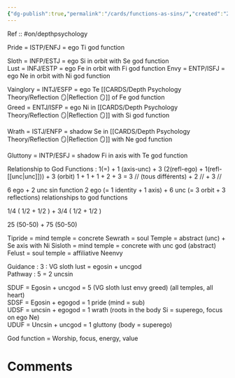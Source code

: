 ```yaml
---
{"dg-publish":true,"permalink":"/cards/functions-as-sins/","created":"2023-04-05T01:34:17.207+02:00","updated":"2023-04-26T14:18:36.715+02:00"}
---
```


Ref :: 
#on/depthpsychology 

Pride = ISTP/ENFJ = ego Ti god function  

Sloth = INFP/ESTJ = ego Si in orbit with Se god function  
Lust = INFJ/ESTP = ego Fe in orbit with Fi god function
Envy = ENTP/ISFJ = ego Ne in orbit with Ni god function  

Vainglory = INTJ/ESFP = ego Te [[CARDS/Depth Psychology Theory/Reflection 🪞\|Reflection 🪞]] of Fe god function  
Greed = ENTJ/ISFP = ego Ni in [[CARDS/Depth Psychology Theory/Reflection 🪞\|Reflection 🪞]] with Si god function

Wrath = ISTJ/ENFP = shadow Se in [[CARDS/Depth Psychology Theory/Reflection 🪞\|Reflection 🪞]] with Ne god function  

Gluttony = INTP/ESFJ = shadow Fi in axis with Te god function  

Relationship to God Functions : 
1(=) + 1 (axis-unc) + 3 (2(refl-ego) + 1(refl-[[unc\|unc]])) + 3 (orbit)
1 + 1 + 1 + 2 + 3
= 3 // (tous différents) + 2 // + 3 //

6 ego + 2 unc sin function
2 ego (= 1 identity + 1 axis) + 6 unc (= 3 orbit + 3 reflections) relationships to god functions

1/4 ( 1/2 + 1/2 ) + 3/4 ( 1/2 + 1/2 )

25 (50-50) + 75 (50-50)

Tipride = mind temple = concrete
Sewrath = soul Temple = abstract (unc) + Se axis with Ni
Sisloth = mind temple = concrete with unc god (abstract) 
Felust = soul temple = affiliative
Neenvy 
  
Guidance : 3 : VG sloth lust = egosin + uncgod  
Pathway : 5 = 2 uncsin  
  
SDUF = Egosin + uncgod = 5 (VG sloth lust envy greed) (all temples, all heart)  
SDSF = Egosin + egogod = 1 pride (mind = sub)  
UDSF = uncsin + egogod = 1 wrath (roots in the body Si = superego, focus on ego Ne)  
UDUF = Uncsin + uncgod = 1 gluttony  (body = superego)
  
God function = Worship, focus, energy, value

# Comments 
<script src="https://utteranc.es/client.js"
        repo="Heart4sides/Comment_Section"
        issue-term="pathname"
        theme="gruvbox-dark"
        crossorigin="anonymous"
        async>
</script>